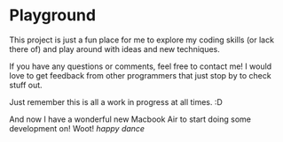 Playground
==========

This project is just a fun place for me to explore my coding skills (or lack there of) and play around with ideas and new techniques. 

If you have any questions or comments, feel free to contact me! I would love to get feedback from other programmers that just stop by to check stuff out. 

Just remember this is all a work in progress at all times. :D

And now I have a wonderful new Macbook Air to start doing some development on! Woot! *happy dance*
